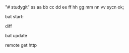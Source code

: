 "# studygit" 
ss
aa
bb
cc
dd
ee
ff
hh
gg
mm
nn
vv
sycn ok;

bat start:

diff

bat update

remote get http
